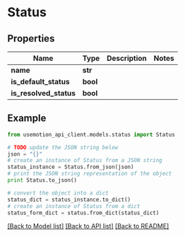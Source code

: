 # Status


## Properties
Name | Type | Description | Notes
------------ | ------------- | ------------- | -------------
**name** | **str** |  | 
**is_default_status** | **bool** |  | 
**is_resolved_status** | **bool** |  | 

## Example

```python
from usemotion_api_client.models.status import Status

# TODO update the JSON string below
json = "{}"
# create an instance of Status from a JSON string
status_instance = Status.from_json(json)
# print the JSON string representation of the object
print Status.to_json()

# convert the object into a dict
status_dict = status_instance.to_dict()
# create an instance of Status from a dict
status_form_dict = status.from_dict(status_dict)
```
[[Back to Model list]](../README.md#documentation-for-models) [[Back to API list]](../README.md#documentation-for-api-endpoints) [[Back to README]](../README.md)


